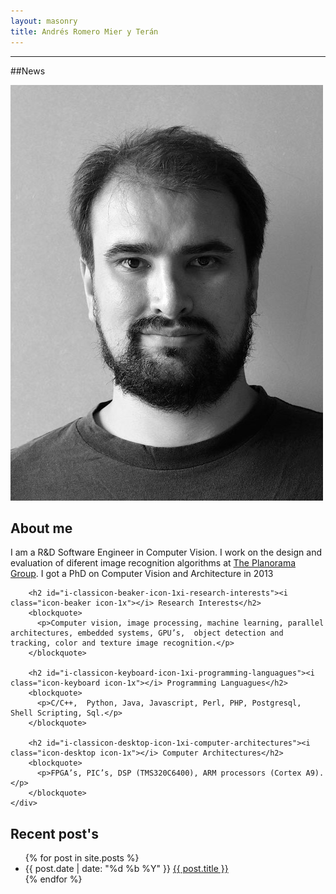 ```yaml
---
layout: masonry
title: Andrés Romero Mier y Terán
---
```

<hr>

##News
<div class="row">
	<div class="span12">
		<div id="myCarousel" class="carousel slide" style="margin: 0 auto">
		</div> 
	</div>
</div> 

<div class="row">
	<div class="span3">
		<img class="img-rounded" src="/static/images/andres3.jpg"/>
	</div>
	<div class="span9">		
		<h2 id="about-me">About me</h2>
		<p>I am a R&D Software Engineer in Computer Vision. I work on the design and evaluation of diferent image recognition algorithms at <a href="http://www.planorama.com">The Planorama Group</a>. I got a PhD on Computer Vision and Architecture in 2013</p>

		<h2 id="i-classicon-beaker-icon-1xi-research-interests"><i class="icon-beaker icon-1x"></i> Research Interests</h2>
		<blockquote>
		  <p>Computer vision, image processing, machine learning, parallel architectures, embedded systems, GPU’s,  object detection and tracking, color and texture image recognition.</p>
		</blockquote>

		<h2 id="i-classicon-keyboard-icon-1xi-programming-languagues"><i class="icon-keyboard icon-1x"></i> Programming Languagues</h2>
		<blockquote>
		  <p>C/C++,  Python, Java, Javascript, Perl, PHP, Postgresql, Shell Scripting, Sql.</p>
		</blockquote>

		<h2 id="i-classicon-desktop-icon-1xi-computer-architectures"><i class="icon-desktop icon-1x"></i> Computer Architectures</h2>
		<blockquote>
		  <p>FPGA’s, PIC’s, DSP (TMS320C6400), ARM processors (Cortex A9).</p>
		</blockquote>
	</div>
</div> 

## Recent post's
<ul class="grid effect-2" id="grid">
  {% for post in site.posts %}
      <li>{{ post.date | date: "%d %b %Y" }} <a href="{{ post.url }}">{{ post.title }}</a></li>
  {% endfor %}
</ul>
